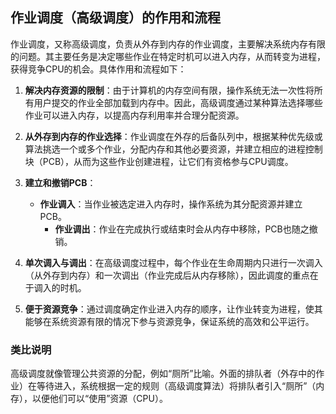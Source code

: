 ## 作业调度（高级调度）的作用和流程

作业调度，又称高级调度，负责从外存到内存的作业调度，主要解决系统内存有限的问题。其主要任务是决定哪些作业在特定时机可以进入内存，从而转变为进程，获得竞争CPU的机会。具体作用和流程如下：

1. **解决内存资源的限制**：由于计算机的内存空间有限，操作系统无法一次性将所有用户提交的作业全部加载到内存中。因此，高级调度通过某种算法选择哪些作业可以进入内存，以提高内存利用率并合理分配资源。

2. **从外存到内存的作业选择**：作业调度在外存的后备队列中，根据某种优先级或算法挑选一个或多个作业，分配内存和其他必要资源，并建立相应的进程控制块（PCB），从而为这些作业创建进程，让它们有资格参与CPU调度。

3. **建立和撤销PCB**：
     - **作业调入**：当作业被选定进入内存时，操作系统为其分配资源并建立PCB。
       - **作业调出**：作业在完成执行或结束时会从内存中移除，PCB也随之撤销。
   
4. **单次调入与调出**：在高级调度过程中，每个作业在生命周期内只进行一次调入（从外存到内存）和一次调出（作业完成后从内存移除），因此调度的重点在于调入的时机。

5. **便于资源竞争**：通过调度确定作业进入内存的顺序，让作业转变为进程，使其能够在系统资源有限的情况下参与资源竞争，保证系统的高效和公平运行。

### 类比说明
高级调度就像管理公共资源的分配，例如“厕所”比喻。外面的排队者（外存中的作业）在等待进入，系统根据一定的规则（高级调度算法）将排队者引入“厕所”（内存），以便他们可以“使用”资源（CPU）。